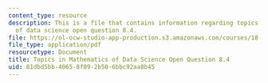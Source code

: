 ```yaml
---
content_type: resource
description: This is a file that contains information regarding topics in mathematics
  of data science open question 8.4.
file: https://ol-ocw-studio-app-production.s3.amazonaws.com/courses/18-s096-topics-in-mathematics-of-data-science-fall-2015/81dbd5bb40658f092b506bbc92aa8b45_MIT18_S096F15_Open8.4.pdf
file_type: application/pdf
resourcetype: Document
title: Topics in Mathematics of Data Science Open Question 8.4
uid: 81dbd5bb-4065-8f09-2b50-6bbc92aa8b45
---
```

